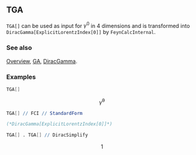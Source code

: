 ## TGA

`TGA[]`  can be used as input for $\gamma^0$ in $4$ dimensions and is transformed into `DiracGamma[ExplicitLorentzIndex[0]]` by `FeynCalcInternal`.

### See also

[Overview](Extra/FeynCalc.md), [GA](GA.md), [DiracGamma](DiracGamma.md).

### Examples

```mathematica
TGA[]
```

$$\bar{\gamma }^0$$

```mathematica
TGA[] // FCI // StandardForm

(*DiracGamma[ExplicitLorentzIndex[0]]*)
```

```mathematica
TGA[] . TGA[] // DiracSimplify
```

$$1$$